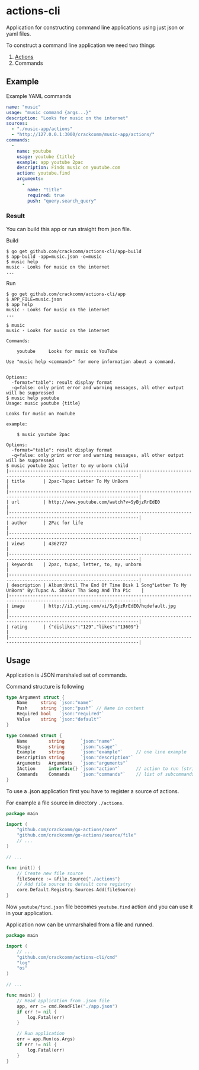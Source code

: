 # actions-cli

Application for constructing command line applications using just json or yaml files.

To construct a command line application we need two things

1. [Actions](https://github.com/crackcomm/actions)
2. Commands

## Example

Example YAML commands

```YAML
name: "music"
usage: "music command {args...}"
description: "Looks for music on the internet"
sources:
  - "./music-app/actions"
  - "http://127.0.0.1:3000/crackcomm/music-app/actions/"
commands:
  -
    name: youtube
    usage: youtube {title}
    example: app youtube 2pac
    description: Finds music on youtube.com
    action: youtube.find
    arguments:
      -
        name: "title"
        required: true
        push: "query.search_query"

```

### Result

You can build this app or run straight from json file.

Build

	$ go get github.com/crackcomm/actions-cli/app-build
	$ app-build -app=music.json -o=music
	$ music help
	music - Looks for music on the internet
	...

Run

	$ go get github.com/crackcomm/actions-cli/app
	$ APP_FILE=music.json
	$ app help
	music - Looks for music on the internet
	...

```
$ music
music - Looks for music on the internet

Commands:

    youtube     Looks for music on YouTube

Use "music help <command>" for more information about a command.


Options:
  -format="table": result display format
  -q=false: only print error and warning messages, all other output will be suppressed
$ music help youtube
Usage: music youtube {title}

Looks for music on YouTube

example:

    $ music youtube 2pac

Options:
  -format="table": result display format
  -q=false: only print error and warning messages, all other output will be suppressed
$ music youtube 2pac letter to my unborn child
|-----------------------------------------------------------------------------------------------------------------------|
| title       | 2pac-Tupac Letter To My UnBorn                                                                          |
|-----------------------------------------------------------------------------------------------------------------------|
| url         | http://www.youtube.com/watch?v=SyBjzRrEdE0                                                              |
|-----------------------------------------------------------------------------------------------------------------------|
| author      | 2Pac for life                                                                                           |
|-----------------------------------------------------------------------------------------------------------------------|
| views       | 4362727                                                                                                 |
|-----------------------------------------------------------------------------------------------------------------------|
| keywords    | 2pac, tupac, letter, to, my, unborn                                                                     |
|-----------------------------------------------------------------------------------------------------------------------|
| description | Album:Until The End Of Time Disk 1 Song"Letter To My UnBorn" By:Tupac A. Shakur Tha Song And Tha Pic    |
|-----------------------------------------------------------------------------------------------------------------------|
| image       | http://i1.ytimg.com/vi/SyBjzRrEdE0/hqdefault.jpg                                                        |
|-----------------------------------------------------------------------------------------------------------------------|
| rating      | {"dislikes":"129","likes":"13609"}                                                                      |
|-----------------------------------------------------------------------------------------------------------------------|
```

## Usage

Application is JSON marshaled set of commands.

Command structure is following

```Go
type Argument struct {
	Name     string `json:"name"`
	Push     string `json:"push"` // Name in context
	Required bool   `json:"required"`
	Value    string `json:"default"`
}

type Command struct {
	Name        string      `json:"name"`
	Usage       string      `json:"usage"`
	Example     string      `json:"example"`     // one line example
	Description string      `json:"description"`
	Arguments   Arguments   `json:"arguments"`
	IAction     interface{} `json:"action"`      // action to run (string or map)
	Commands    Commands    `json:"commands"`    // list of subcommands
}
```

To use a .json application first you have to register a source of actions.

For example a file source in directory `./actions`.

```Go
package main

import (
	"github.com/crackcomm/go-actions/core"
	"github.com/crackcomm/go-actions/source/file"
	// ...
)

// ...

func init() {
	// Create new file source
	fileSource := &file.Source{"./actions"}
	// Add file source to default core registry
	core.Default.Registry.Sources.Add(fileSource)
}
```

Now `youtube/find.json` file becomes `youtube.find` action and you can use it in your application.

Application now can be unmarshaled from a file and runned.

```Go
package main

import (
	// ...
	"github.com/crackcomm/actions-cli/cmd"
	"log"
	"os"
)

// ...

func main() {
	// Read application from .json file
	app, err := cmd.ReadFile("./app.json")
	if err != nil {
		log.Fatal(err)
	}

	// Run application
	err = app.Run(os.Args)
	if err != nil {
		log.Fatal(err)
	}
}
```
